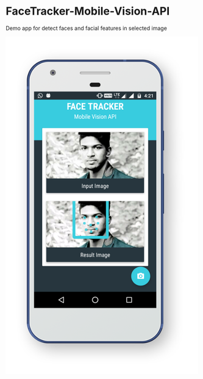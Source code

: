 # FaceTracker-Mobile-Vision-API
Demo app for detect faces and facial features in selected image

![alt text](https://github.com/Vipul12Thawre/FaceTracker-Mobile-Vision-API/raw/master/facetrack.png "Face tracker App")


